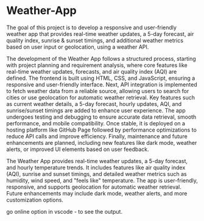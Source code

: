# Weather-App
The goal of this project is to develop a responsive and user-friendly weather app that provides real-time weather updates, a 5-day forecast, air quality index, sunrise & sunset timings, and additional weather metrics based on user input or geolocation, using a weather API.

The development of the Weather App follows a structured process, starting with project planning and requirement analysis, where core features like real-time weather updates, forecasts, and air quality index (AQI) are defined. The frontend is built using HTML, CSS, and JavaScript, ensuring a responsive and user-friendly interface. Next, API integration is implemented to fetch weather data from a reliable source, allowing users to search for cities or use geolocation for automatic weather retrieval. Key features such as current weather details, a 5-day forecast, hourly updates, AQI, and sunrise/sunset timings are added to enhance user experience. The app undergoes testing and debugging to ensure accurate data retrieval, smooth performance, and mobile compatibility. Once stable, it is deployed on a hosting platform like GitHub Page followed by performance optimizations to reduce API calls and improve efficiency. Finally, maintenance and future enhancements are planned, including new features like dark mode, weather alerts, or improved UI elements based on user feedback.

The Weather App provides real-time weather updates, a 5-day forecast, and hourly temperature trends. It includes features like air quality index (AQI), sunrise and sunset timings, and detailed weather metrics such as humidity, wind speed, and "feels like" temperature. The app is user-friendly, responsive, and supports geolocation for automatic weather retrieval. Future enhancements may include dark mode, weather alerts, and more customization options.

go online option in vscode - to see the output.
